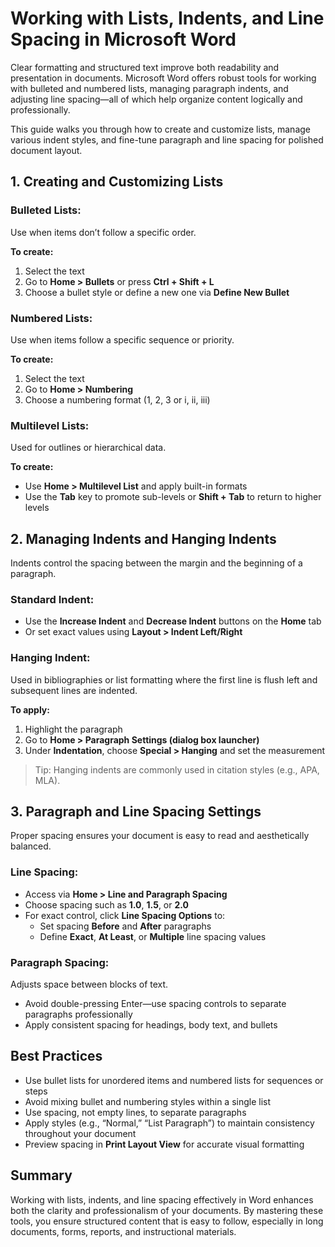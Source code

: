 # Working with Lists, Indents, and Line Spacing in Microsoft Word

Clear formatting and structured text improve both readability and presentation in documents. Microsoft Word offers robust tools for working with bulleted and numbered lists, managing paragraph indents, and adjusting line spacing—all of which help organize content logically and professionally.

This guide walks you through how to create and customize lists, manage various indent styles, and fine-tune paragraph and line spacing for polished document layout.

## 1. Creating and Customizing Lists

### Bulleted Lists:
Use when items don’t follow a specific order.

**To create:**
1. Select the text
2. Go to **Home > Bullets** or press **Ctrl + Shift + L**
3. Choose a bullet style or define a new one via **Define New Bullet**

### Numbered Lists:
Use when items follow a specific sequence or priority.

**To create:**
1. Select the text
2. Go to **Home > Numbering**
3. Choose a numbering format (1, 2, 3 or i, ii, iii)

### Multilevel Lists:
Used for outlines or hierarchical data.

**To create:**
- Use **Home > Multilevel List** and apply built-in formats
- Use the **Tab** key to promote sub-levels or **Shift + Tab** to return to higher levels

## 2. Managing Indents and Hanging Indents

Indents control the spacing between the margin and the beginning of a paragraph.

### Standard Indent:
- Use the **Increase Indent** and **Decrease Indent** buttons on the **Home** tab
- Or set exact values using **Layout > Indent Left/Right**

### Hanging Indent:
Used in bibliographies or list formatting where the first line is flush left and subsequent lines are indented.

**To apply:**
1. Highlight the paragraph
2. Go to **Home > Paragraph Settings (dialog box launcher)**  
3. Under **Indentation**, choose **Special > Hanging** and set the measurement

> Tip: Hanging indents are commonly used in citation styles (e.g., APA, MLA).

## 3. Paragraph and Line Spacing Settings

Proper spacing ensures your document is easy to read and aesthetically balanced.

### Line Spacing:
- Access via **Home > Line and Paragraph Spacing**
- Choose spacing such as **1.0**, **1.5**, or **2.0**
- For exact control, click **Line Spacing Options** to:
  - Set spacing **Before** and **After** paragraphs
  - Define **Exact**, **At Least**, or **Multiple** line spacing values

### Paragraph Spacing:
Adjusts space between blocks of text.

- Avoid double-pressing Enter—use spacing controls to separate paragraphs professionally
- Apply consistent spacing for headings, body text, and bullets

## Best Practices

- Use bullet lists for unordered items and numbered lists for sequences or steps
- Avoid mixing bullet and numbering styles within a single list
- Use spacing, not empty lines, to separate paragraphs
- Apply styles (e.g., “Normal,” “List Paragraph”) to maintain consistency throughout your document
- Preview spacing in **Print Layout View** for accurate visual formatting

## Summary

Working with lists, indents, and line spacing effectively in Word enhances both the clarity and professionalism of your documents. By mastering these tools, you ensure structured content that is easy to follow, especially in long documents, forms, reports, and instructional materials.

